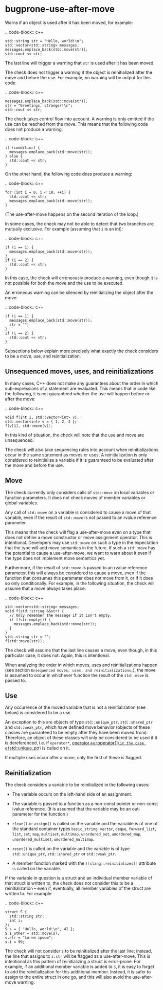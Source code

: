 bugprone-use-after-move
=======================

Warns if an object is used after it has been moved, for example:

.. code-block:: c++

    std::string str = "Hello, world!\n";
    std::vector<std::string> messages;
    messages.emplace_back(std::move(str));
    std::cout << str;

The last line will trigger a warning that `str` is used after it has
been moved.

The check does not trigger a warning if the object is reinitialized
after the move and before the use. For example, no warning will be
output for this code:

.. code-block:: c++

    messages.emplace_back(std::move(str));
    str = "Greetings, stranger!\n";
    std::cout << str;

The check takes control flow into account. A warning is only emitted if
the use can be reached from the move. This means that the following code
does not produce a warning:

.. code-block:: c++

    if (condition) {
      messages.emplace_back(std::move(str));
    } else {
      std::cout << str;
    }

On the other hand, the following code does produce a warning:

.. code-block:: c++

    for (int i = 0; i < 10; ++i) {
      std::cout << str;
      messages.emplace_back(std::move(str));
    }

(The use-after-move happens on the second iteration of the loop.)

In some cases, the check may not be able to detect that two branches are
mutually exclusive. For example (assuming that `i` is an int):

.. code-block:: c++

    if (i == 1) {
      messages.emplace_back(std::move(str));
    }
    if (i == 2) {
      std::cout << str;
    }

In this case, the check will erroneously produce a warning, even though
it is not possible for both the move and the use to be executed.

An erroneous warning can be silenced by reinitializing the object after
the move:

.. code-block:: c++

    if (i == 1) {
      messages.emplace_back(std::move(str));
      str = "";
    }
    if (i == 2) {
      std::cout << str;
    }

Subsections below explain more precisely what exactly the check
considers to be a move, use, and reinitialization.

Unsequenced moves, uses, and reinitializations
----------------------------------------------

In many cases, C++ does not make any guarantees about the order in which
sub-expressions of a statement are evaluated. This means that in code
like the following, it is not guaranteed whether the use will happen
before or after the move:

.. code-block:: c++

    void f(int i, std::vector<int> v);
    std::vector<int> v = { 1, 2, 3 };
    f(v[1], std::move(v));

In this kind of situation, the check will note that the use and move are
unsequenced.

The check will also take sequencing rules into account when
reinitializations occur in the same statement as moves or uses. A
reinitialization is only considered to reinitialize a variable if it is
guaranteed to be evaluated after the move and before the use.

Move
----

The check currently only considers calls of `std::move` on local
variables or function parameters. It does not check moves of member
variables or global variables.

Any call of `std::move` on a variable is considered to cause a move of
that variable, even if the result of `std::move` is not passed to an
rvalue reference parameter.

This means that the check will flag a use-after-move even on a type that
does not define a move constructor or move assignment operator. This is
intentional. Developers may use `std::move` on such a type in the
expectation that the type will add move semantics in the future. If such
a `std::move` has the potential to cause a use-after-move, we want to
warn about it even if the type does not implement move semantics yet.

Furthermore, if the result of `std::move` *is* passed to an rvalue
reference parameter, this will always be considered to cause a move,
even if the function that consumes this parameter does not move from it,
or if it does so only conditionally. For example, in the following
situation, the check will assume that a move always takes place:

.. code-block:: c++

    std::vector<std::string> messages;
    void f(std::string &&str) {
      // Only remember the message if it isn't empty.
      if (!str.empty()) {
        messages.emplace_back(std::move(str));
      }
    }
    std::string str = "";
    f(std::move(str));

The check will assume that the last line causes a move, even though, in
this particular case, it does not. Again, this is intentional.

When analyzing the order in which moves, uses and reinitializations
happen (see section `Unsequenced moves, uses, and reinitializations`\_),
the move is assumed to occur in whichever function the result of the
`std::move` is passed to.

Use
---

Any occurrence of the moved variable that is not a reinitialization (see
below) is considered to be a use.

An exception to this are objects of type `std::unique_ptr`,
`std::shared_ptr` and `std::weak_ptr`, which have defined move behavior
(objects of these classes are guaranteed to be empty after they have
been moved from). Therefore, an object of these classes will only be
considered to be used if it is dereferenced, i.e. if `operator*`,
[operator->` or `operator[]` (in the case of `std::unique_ptr](https://clang.llvm.org/extra/clang-tidy/checks/T[])) is
called on it.

If multiple uses occur after a move, only the first of these is flagged.

Reinitialization
----------------

The check considers a variable to be reinitialized in the following
cases:

-   The variable occurs on the left-hand side of an assignment.

-   The variable is passed to a function as a non-const pointer or
    non-const lvalue reference. (It is assumed that the variable may be
    an out-parameter for the function.)

-   `clear()` or `assign()` is called on the variable and the variable
    is of one of the standard container types `basic_string`, `vector`,
    `deque`, `forward_list`, `list`, `set`, `map`, `multiset`,
    `multimap`, `unordered_set`, `unordered_map`, `unordered_multiset`,
    `unordered_multimap`.

-   `reset()` is called on the variable and the variable is of type
    `std::unique_ptr`, `std::shared_ptr` or `std::weak_ptr`.

-   A member function marked with the `[[clang::reinitializes]]`
    attribute is called on the variable.

If the variable in question is a struct and an individual member
variable of that struct is written to, the check does not consider this
to be a reinitialization – even if, eventually, all member variables of
the struct are written to. For example:

.. code-block:: c++

    struct S {
      std::string str;
      int i;
    };
    S s = { "Hello, world!\n", 42 };
    S s_other = std::move(s);
    s.str = "Lorem ipsum";
    s.i = 99;

The check will not consider `s` to be reinitialized after the last line;
instead, the line that assigns to `s.str` will be flagged as a
use-after-move. This is intentional as this pattern of reinitializing a
struct is error-prone. For example, if an additional member variable is
added to `S`, it is easy to forget to add the reinitialization for this
additional member. Instead, it is safer to assign to the entire struct
in one go, and this will also avoid the use-after-move warning.
